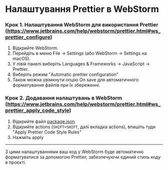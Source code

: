# Налаштування Prettier в WebStorm

### Крок 1. Налаштування WebStorm для використання Prettier (https://www.jetbrains.com/help/webstorm/prettier.html#ws_prettier_configure)

1. Відкрийте WebStorm.
2. Перейдіть в меню File → Settings (або WebStorm → Settings на macOS).
3. У лівій панелі виберіть Languages & Frameworks → JavaScript → Prettier.
4. Виберіть режим "Automatic prettier configuration"
5. Також можна увімкнути опцію On save для автоматичного форматування файлів при їх збереженні.

### Крок 2. Додавання налаштувань в WebStorm (https://www.jetbrains.com/help/webstorm/prettier.html#ws_prettier_apply_code_style)

1. Відкрийте файл [package.json](../package.json)
2. Відкрийте actions (`SHIFT+SHIFT`, далі вкладка actions), впишіть туди "Apply Prettier Code Style Rules"
3. Нажміть apply

---

З цими налаштуваннями ваш код у WebStorm буде автоматично форматуватися за допомогою Prettier, забезпечуючи єдиний стиль коду в проєкті.
